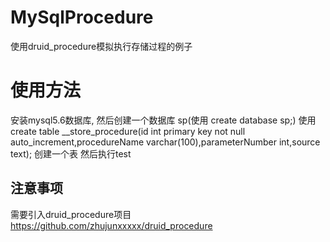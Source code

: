 # MySqlProcedure
使用druid_procedure模拟执行存储过程的例子

# 使用方法
安装mysql5.6数据库, 然后创建一个数据库 sp(使用 create database sp;)
使用create table __store_procedure(id int primary key not null auto_increment,procedureName varchar(100),parameterNumber int,source text);
创建一个表
然后执行test

## 注意事项
需要引入druid_procedure项目
https://github.com/zhujunxxxxx/druid_procedure